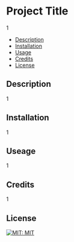 
  # Project Title
  1

  * [Description](#description)
  * [Installation](#installation)
  * [Usage](#usesage)
  * [Credits](#credits)
  * [License](#licence)

  ## Description
  1

  ## Installation
  1

  ## Useage
  1

  ## Credits
  1

  ## License
  [![MIT: MIT](https://img.shields.io/badge/License-MIT-yellow.svg)](https://opensource.org/licenses/MIT)